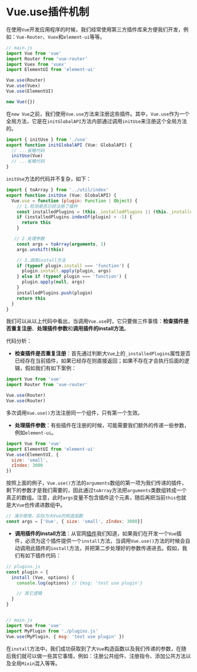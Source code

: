 # Vue.use插件机制

在使用`Vue`开发应用程序的时候，我们经常使用第三方插件库来方便我们开发，例如：`Vue-Router`、`Vuex`和`element-ui`等等。

```js
// main.js
import Vue from 'vue'
import Router from 'vue-router'
import Vuex from 'vuex'
import ElementUI from 'element-ui'

Vue.use(Router)
Vue.use(Vuex)
Vue.use(ElementUI)

new Vue({})
```

在`new Vue`之前，我们使用`Vue.use`方法来注册这些插件。其中，`Vue.use`作为一个全局方法，它是在`initGlobalAPI`方法内部通过调用`initUse`来注册这个全局方法的。
```js
import { initUse } from './use'
export function initGlobalAPI (Vue: GlobalAPI) {
  // ...省略代码
  initUse(Vue)
  // ...省略代码
}
```
`initUse`方法的代码并不复杂，如下：
```js
import { toArray } from '../util/index'
export function initUse (Vue: GlobalAPI) {
  Vue.use = function (plugin: Function | Object) {
    // 1.检测是否已经注册了插件
    const installedPlugins = (this._installedPlugins || (this._installedPlugins = []))
    if (installedPlugins.indexOf(plugin) > -1) {
      return this
    }

   // 2.处理参数
    const args = toArray(arguments, 1)
    args.unshift(this)

    // 3.调用install方法
    if (typeof plugin.install === 'function') {
      plugin.install.apply(plugin, args)
    } else if (typeof plugin === 'function') {
      plugin.apply(null, args)
    }
    installedPlugins.push(plugin)
    return this
  }
}
```
我们可以从以上代码中看出，当调用`Vue.use`时，它只要做三件事情：**检查插件是否重复注册**、**处理插件参数**和**调用插件的install方法**。

代码分析：
* **检查插件是否重复注册**：首先通过判断大`Vue`上的`_installedPlugins`属性是否已经存在当前插件，如果已经存在则直接返回；如果不存在才会执行后面的逻辑，假如我们有如下案例：
```js
import Vue from 'vue'
import Router from 'vue-router'

Vue.use(Router)
Vue.use(Router)
```
多次调用`Vue.use()`方法注册同一个组件，只有第一个生效。

* **处理插件参数**：有些插件在注册的时候，可能需要我们额外的传递一些参数，例如`element-ui`。
```js
import Vue from 'vue'
import ElementUI from 'element-ui'
Vue.use(ElementUI, { 
  size: 'small',
  zIndex: 3000
})
```
按照上面的例子，`Vue.use()`方法的`arguments`数组的第一项为我们传递的插件，剩下的参数才是我们需要的，因此通过`toArray`方法把`arguments`类数组转成一个真正的数组。注意，此时`args`变量不包含插件这个元素，随后再把当前`this`也就是大`Vue`也传递进数组中。
```js
// 演示使用，实际为大Vue的构造函数
const args = ['Vue', { size: 'small', zIndex: 3000}]
```

* **调用插件的install方法**：从官网[插件](https://cn.vuejs.org/v2/guide/plugins.html)我们知道，如果我们在开发一个`Vue`插件，必须为这个插件提供一个`install`方法，当调用`Vue.use()`方法的时候会自动调用此插件的`install`方法，并把第二步处理好的参数传递进去。假如，我们有如下插件代码：
```js
// plugins.js
const plugin = {
  install (Vue, options) {
    console.log(options) // {msg: 'test use plugin'}

    // 其它逻辑
  }
}


// main.js
import Vue from 'vue'
import MyPlugin from './plugins.js'
Vue.use(MyPlugin, { msg: 'test use plugin' })
```
在`install`方法中，我们成功获取到了大`Vue`构造函数以及我们传递的参数，在随后我们就可以做一些其它事情，例如：注册公共组件、注册指令、添加公共方法以及全局`Mixin`混入等等。
